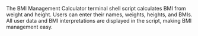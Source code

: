The BMI Management Calculator terminal shell script calculates BMI from weight and height. Users can enter their names, weights, heights, and BMIs. All user data and BMI interpretations are displayed in the script, making BMI management easy.

